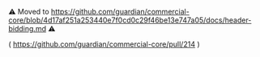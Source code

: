 ⚠️ Moved to https://github.com/guardian/commercial-core/blob/4d17af251a253440e7f0cd0c29f46be13e747a05/docs/header-bidding.md ⚠️































( https://github.com/guardian/commercial-core/pull/214 )
